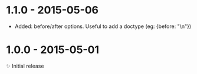 # 1.1.0 - 2015-05-06

- Added: before/after options. Useful to add a doctype (eg: {before: "<!doctype html>\n"})

# 1.0.0 - 2015-05-01

✨ Initial release
